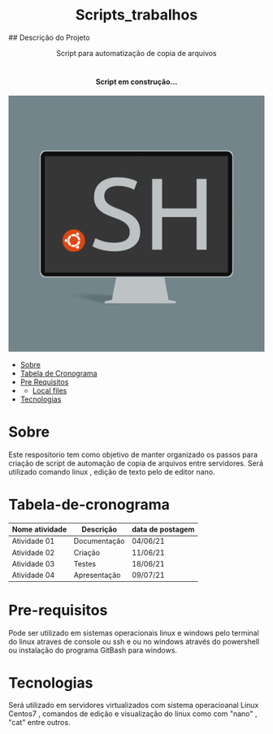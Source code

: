 <h1 align="center">Scripts_trabalhos</h1> 
## Descrição do Projeto 
<p align="center">Script para automatização de copia de arquivos</p>

<h1 align="center"> 
  <h4 align="center">  
 Script em construção...  
</h4>

 <p align="center"><img alt="Logo do repositório  " src="imagem.png" width="850px"> 
</h1>


 * [Sobre](#Sobre) 
 * [Tabela de Cronograma](#Tabela-de-cronograma)  
 * [Pre Requisitos](#Pre-requisitos) 
 *  * [Local files](#Local-files) 
 * [Tecnologias](#Tecnologias) 
<!--te-->


# Sobre 
Este respositorio tem como objetivo de manter organizado os passos para criação de script de automação de copia de arquivos entre servidores.
Será utilizado comando linux , edição de texto pelo de editor nano. 

# Tabela-de-cronograma

| Nome atividade  | Descrição     | data de postagem |
|-----------------|---------------|------------------|
| Atividade 01    | Documentação  | 04/06/21         |
| Atividade 02    | Criação       | 11/06/21         |
| Atividade 03    | Testes        | 18/06/21         |
| Atividade 04    | Apresentação  | 09/07/21         |


# Pre-requisitos
Pode ser utilizado em sistemas operacionais linux e windows pelo terminal do linux atraves de console ou ssh e ou no windows através do powershell ou instalação do programa GitBash para windows.

# Tecnologias 
Será utilizado em servidores virtualizados com sistema operacioanal Linux Centos7 , comandos de edição e visualização do linux como com "nano" , "cat" entre outros.



